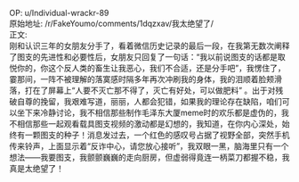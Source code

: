 
OP: u/Individual-wrackr-89  
原始地址: /r/FakeYoumo/comments/1dqzxav/我太绝望了/  
正文:  
刚和认识三年的女朋友分手了，看着微信历史记录的最后一段，在我第无数次阐释了图支的先进性和必要性后，女朋友只回复了一句话：“我以前说图支的话都是取悦你的，你这个反人类的畜生让我恶心，我们不合适，还是分手吧”，我愣住了，霎那间，一阵不被理解的落寞感时隔多年再次冲刷我的身体，我的泪顺着脸颊滑落，打在了屏幕上“人要不灭亡那不得了，灭亡有好处，可以做肥料” 。出于对残破自尊的挽留，我艰难写道，丽丽，人都会犯错，如果我的理论存在缺陷，咱们可以坐下来冷静讨论，我不相信那些制作毛泽东大厦meme时的欢乐都是虚伪的，我不相信那些一起观看载具图支视频的激动都是幻想的，我知道，在你内心深处，始终有一颗图支的种子！消息发过去，一个红色的感叹号占据了视野全部，突然手机传来铃声，上面显示着“反诈中心，请您放心接听”，我双眼一黑，脑海里只有一个想法——我要图支，我颤颤巍巍的走向厨房，但虚弱得竟连一柄菜刀都握不稳，我真是太绝望了！
